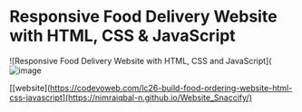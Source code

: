 # Responsive Food Delivery Website with HTML, CSS & JavaScript

![Responsive Food Delivery Website with HTML, CSS and JavaScript](![image](https://github.com/user-attachments/assets/b03e9832-fb0f-478b-a363-ca97de0aa5d9)

 [[website](https://codevoweb.com/lc26-build-food-ordering-website-html-css-javascript](https://nimraiqbal-n.github.io/Website_Snaccify/)
